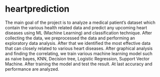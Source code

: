 # heartprediction

 The main goal of the project is to analyze a medical patient’s dataset which contain the various health related data and predict any upcoming heart diseases using ML (Machine Learning) and classification technique. After collecting the data, we preprocessed the data and performing an exploratory data analysis. After that we identified the most effective data that can closely related to various heart diseases. After graphical analysis and finding the correlating, we train various machine learning model such as naive bayes, KNN, Decision tree, Logistic Regression, Support Vector Machine. After training the model and test the result. At last accuracy and performance are analyzed.
